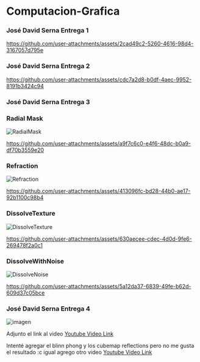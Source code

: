 # Computacion-Grafica
### José David Serna Entrega 1
https://github.com/user-attachments/assets/2cad49c2-5260-4616-98d4-3167057d795e


### José David Serna Entrega 2
https://github.com/user-attachments/assets/cdc7a2d8-b0df-4aec-9952-8191b3424c94

### José David Serna Entrega 3


### Radial Mask

![RadialMask](https://github.com/user-attachments/assets/bc859ce6-c18e-4dae-99c4-310ade49402c)

https://github.com/user-attachments/assets/a9f7c6c0-e4f6-48dc-b0a9-df70b3559e20


### Refraction

![Refraction](https://github.com/user-attachments/assets/d7fabad4-6537-4ea2-b192-e2eebbddd0f1)

https://github.com/user-attachments/assets/413096fc-bd28-44b0-ae17-92b1100c98b4


### DissolveTexture

![DissolveTexture](https://github.com/user-attachments/assets/12a9dcf3-6c37-45e2-b414-efb7c3763294)

https://github.com/user-attachments/assets/630aecee-cdec-4d0d-9fe6-269478f2a0c1


### DissolveWithNoise
![DissolveNoise](https://github.com/user-attachments/assets/adf2317e-6e2d-46a9-925a-fbed4e4e07c1)


https://github.com/user-attachments/assets/5a12da37-6839-49fe-b62d-609d37c05bce

### José David Serna Entrega 4
![imagen](https://github.com/user-attachments/assets/279c63e9-714e-4efb-82a7-c9ed1f7397e2)

Adjunto el link al video [Youtube Video Link](https://youtu.be/gia4WkNqiG8)

Intenté agregar el blinn phong y los cubemap reflections pero no me gusta el resultado :c igual agrego otro video
[Youtube Video Link](https://youtu.be/OsHu7IzXZ1M)

